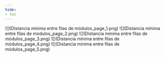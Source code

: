 ```yaml
---
hide:
- toc
---
```

![](Distancia mínima entre filas de módulos_page_1.png)
![](Distancia mínima entre filas de módulos_page_2.png)
![](Distancia mínima entre filas de módulos_page_3.png)
![](Distancia mínima entre filas de módulos_page_4.png)
![](Distancia mínima entre filas de módulos_page_5.png)

 <style> 
body {
background-image: url('https://github.com/asolear/assets/blob/master/imgs/fondo3.jpg?raw=true'); 
background-repeat: no-repeat; 
background-attachment: fixed; /* background-size: cover; */ 
background-size: 100% 100%;
}
</style> 
